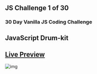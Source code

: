 ## JS Challenge 1 of 30
### 30 Day Vanilla JS Coding Challenge

## JavaScript Drum-kit
[Live Preview](https://tiny-kitsune-288dfe.netlify.app/)
-------------------------------------------
![img](https://i.gifer.com/origin/fe/feac57335a47dffa08236077ce322a8e.gif)
